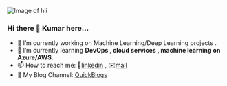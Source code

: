 ![Image of hii](https://i.pinimg.com/originals/00/4b/17/004b173f6e3d6843df10114e087f30a8.gif)
<!--
**Kumar-ranjan12345/Kumar-ranjan12345** is a ✨ _special_ ✨ repository because its `README.md` (this file) appears on your GitHub profile.

Here are some ideas to get you started:
-->
### Hi there 👋 Kumar here...
- 🔭 I’m currently working on  Machine Learning/Deep Learning projects .
- 🌱 I’m currently learning  **DevOps , cloud services ,  machine learning on Azure/AWS**.
- 📫 How to reach me: 📱[linkedin](https://www.linkedin.com/in/kumar-ranjan-kamila-a28612187/)  , ✉️[mail](kumar.ranjan.kamila@gmail.com)
- 📝 My Blog Channel: [QuickBlogs](https://askdiaries.blogspot.com/)
